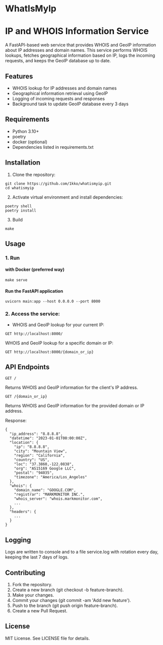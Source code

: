 # WhatIsMyIp
# IP and WHOIS Information Service
A FastAPI-based web service that provides WHOIS and GeoIP information about IP addresses and domain names. This service performs WHOIS lookups, fetches geographical information based on IP, logs the incoming requests, and keeps the GeoIP database up to date.

## Features
- WHOIS lookup for IP addresses and domain names
- Geographical information retrieval using GeoIP
- Logging of incoming requests and responses
- Background task to update GeoIP database every 3 days

## Requirements
- Python 3.10+
- poetry
- docker (optional)
- Dependencies listed in requirements.txt

## Installation
1. Clone the repository:

```
git clone https://github.com/1kko/whatismyip.git
cd whatismyip
```

2. Activate virtual environment and install dependencies:

```
poetry shell
poetry install 
```

3. Build
```
make
```

## Usage

### 1. Run

#### with Docker (preferred way)
```
make serve
```

#### Run the FastAPI application

```
uvicorn main:app --host 0.0.0.0 --port 8000
```


### 2. Access the service:

- WHOIS and GeoIP lookup for your current IP:
```
GET http://localhost:8000/
```

WHOIS and GeoIP lookup for a specific domain or IP:
```
GET http://localhost:8000/{domain_or_ip}
```

## API Endpoints

`GET /`

Returns WHOIS and GeoIP information for the client's IP address.

`GET /{domain_or_ip}`

Returns WHOIS and GeoIP information for the provided domain or IP address.

Response:
```
{
  "ip_address": "8.8.8.8",
  "datetime": "2023-01-01T00:00:00Z",
  "location": {
    "ip": "8.8.8.8",
    "city": "Mountain View",
    "region": "California",
    "country": "US",
    "loc": "37.3860,-122.0838",
    "org": "AS15169 Google LLC",
    "postal": "94035",
    "timezone": "America/Los_Angeles"
  },
  "whois": {
    "domain_name": "GOOGLE.COM",
    "registrar": "MARKMONITOR INC.",
    "whois_server": "whois.markmonitor.com",
    ...
  },
  "headers": {
    ...
  }
}
```


## Logging
Logs are written to console and to a file service.log with rotation every day, keeping the last 7 days of logs.

## Contributing
1. Fork the repository.
2. Create a new branch (git checkout -b feature-branch).
4. Make your changes.
5. Commit your changes (git commit -am 'Add new feature').
6. Push to the branch (git push origin feature-branch).
7. Create a new Pull Request.

## License
MIT License. See LICENSE file for details.
